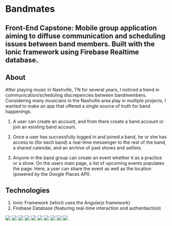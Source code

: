 
# Bandmates

## Front-End Capstone: Mobile group application aiming to diffuse communication and scheduling issues between band members. Built with the Ionic framework using Firebase Realtime database.

## About

After playing music in Nashville, TN for several years, I noticed a trend in communication/scheduling discrepencies between bandmembers. Considering many musicians in the Nashville area play in multiple projects, I wanted to make an app that offered a single source of truth for band happenings. 

1. A user can create an account, and from there create a band account or join an existing band account. 

2. Once a user has successfully logged in and joined a band, he or she has access to (for each band) a real-time messenger to the rest of the band, a shared calendar, and an archive of past shows and setlists.

3. Anyone in the band group can create an event whether it as a practice or a show. On the users main page, a list of upcoming events populates the page. Here, a user can share the event as well as the location (powered by the Google Places API).



## Technologies

1. Ionic Framework (which uses the Angularjs framework)
2. Firebase Database (featuring real-time interaction and authentiaction)

<img src="img/Screen Shot 2017-04-13 at 11.05.21 PM.png" />
<img src="img/Screen Shot 2017-04-13 at 11.06.05 PM.png" />
<img src="img/Screen Shot 2017-04-13 at 11.06.25 PM.png" />
<img src="img/Screen Shot 2017-04-13 at 11.06.40 PM.png" />
<img src="img/Screen Shot 2017-04-13 at 11.07.19 PM.png" />
<img src="img/Screen Shot 2017-04-13 at 11.07.35 PM.png" />
<img src="img/Screen Shot 2017-04-13 at 11.07.47 PM.png" />
<img src="img/Screen Shot 2017-04-13 at 11.07.55 PM.png" />
<img src="img/Screen Shot 2017-04-13 at 11.08.21 PM.png" />
<img src="img/Screen Shot 2017-04-13 at 11.08.32 PM.png" />



